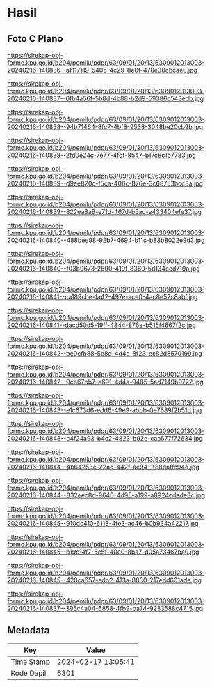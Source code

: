 # Hasil

## Foto C Plano

https://sirekap-obj-formc.kpu.go.id/b204/pemilu/pdpr/63/09/01/20/13/6309012013003-20240216-140836--af117119-5405-4c29-8e0f-478e38cbcae0.jpg

https://sirekap-obj-formc.kpu.go.id/b204/pemilu/pdpr/63/09/01/20/13/6309012013003-20240216-140837--6fb4a56f-5b8d-4b88-b2d9-59386c543edb.jpg

https://sirekap-obj-formc.kpu.go.id/b204/pemilu/pdpr/63/09/01/20/13/6309012013003-20240216-140838--94b71464-8fc7-4bf8-9538-3048be20cb9b.jpg

https://sirekap-obj-formc.kpu.go.id/b204/pemilu/pdpr/63/09/01/20/13/6309012013003-20240216-140838--2fd0e24c-7e77-4fdf-8547-b17c8c1b7783.jpg

https://sirekap-obj-formc.kpu.go.id/b204/pemilu/pdpr/63/09/01/20/13/6309012013003-20240216-140839--d9ee820c-f5ca-406c-876e-3c68753bcc3a.jpg

https://sirekap-obj-formc.kpu.go.id/b204/pemilu/pdpr/63/09/01/20/13/6309012013003-20240216-140839--822ea8a8-e71d-467d-b5ac-e433404efe37.jpg

https://sirekap-obj-formc.kpu.go.id/b204/pemilu/pdpr/63/09/01/20/13/6309012013003-20240216-140840--488bee98-92b7-4694-b11c-b83b8022e9d3.jpg

https://sirekap-obj-formc.kpu.go.id/b204/pemilu/pdpr/63/09/01/20/13/6309012013003-20240216-140840--f03b9673-2690-419f-8360-5d134ced719a.jpg

https://sirekap-obj-formc.kpu.go.id/b204/pemilu/pdpr/63/09/01/20/13/6309012013003-20240216-140841--ca189cbe-fa42-497e-ace0-4ac8e52c8abf.jpg

https://sirekap-obj-formc.kpu.go.id/b204/pemilu/pdpr/63/09/01/20/13/6309012013003-20240216-140841--dacd50d5-19ff-4344-876e-b515f4667f2c.jpg

https://sirekap-obj-formc.kpu.go.id/b204/pemilu/pdpr/63/09/01/20/13/6309012013003-20240216-140842--be0cfb88-5e8d-4d4c-8f23-ec82d8570199.jpg

https://sirekap-obj-formc.kpu.go.id/b204/pemilu/pdpr/63/09/01/20/13/6309012013003-20240216-140842--9cb67bb7-e691-4d4a-9485-5ad7149b9722.jpg

https://sirekap-obj-formc.kpu.go.id/b204/pemilu/pdpr/63/09/01/20/13/6309012013003-20240216-140843--e1c673d6-edd6-49e9-abbb-0e7689f2b51d.jpg

https://sirekap-obj-formc.kpu.go.id/b204/pemilu/pdpr/63/09/01/20/13/6309012013003-20240216-140843--c4f24a93-b4c2-4823-b92e-cac577f72634.jpg

https://sirekap-obj-formc.kpu.go.id/b204/pemilu/pdpr/63/09/01/20/13/6309012013003-20240216-140844--4b64253e-22ad-442f-ae94-1f88daffc94d.jpg

https://sirekap-obj-formc.kpu.go.id/b204/pemilu/pdpr/63/09/01/20/13/6309012013003-20240216-140844--832eec8d-9640-4d95-a199-a8924cdede3c.jpg

https://sirekap-obj-formc.kpu.go.id/b204/pemilu/pdpr/63/09/01/20/13/6309012013003-20240216-140845--910dc410-6118-4fe3-ac46-b0b934a42217.jpg

https://sirekap-obj-formc.kpu.go.id/b204/pemilu/pdpr/63/09/01/20/13/6309012013003-20240216-140845--b19c14f7-5c5f-40e0-8ba7-d05a73467ba0.jpg

https://sirekap-obj-formc.kpu.go.id/b204/pemilu/pdpr/63/09/01/20/13/6309012013003-20240216-140845--420ca657-edb2-413a-8830-217edd601ade.jpg

https://sirekap-obj-formc.kpu.go.id/b204/pemilu/pdpr/63/09/01/20/13/6309012013003-20240216-140837--395c4a04-6858-4fb9-ba74-9233588c4715.jpg


## Metadata

| Key        | Value               |
| ---------- | ------------------- |
| Time Stamp | 2024-02-17 13:05:41 |
| Kode Dapil | 6301                |



